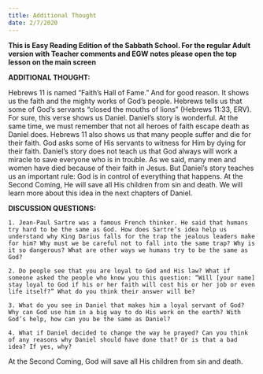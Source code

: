 ```yaml
---
title: Additional Thought
date: 2/7/2020
---
```


 **This is Easy Reading Edition of the Sabbath School. For the regular Adult version with Teacher comments and EGW notes please open the top lesson on the main screen** 

**ADDITIONAL THOUGHT:**

Hebrews 11 is named “Faith’s Hall of Fame.” And for good reason. It shows us the faith and the mighty works of God’s people. Hebrews tells us that some of God’s servants “closed the mouths of lions” (Hebrews 11:33, ERV). For sure, this verse shows us Daniel. Daniel’s story is wonderful. At the same time, we must remember that not all heroes of faith escape death as Daniel does. Hebrews 11 also shows us that many people suffer and die for their faith. God asks some of His servants to witness for Him by dying for their faith. Daniel’s story does not teach us that God always will work a miracle to save everyone who is in trouble. As we said, many men and women have died because of their faith in Jesus. But Daniel’s story teaches us an important rule: God is in control of everything that happens. At the Second Coming, He will save all His children from sin and death. We will learn more about this idea in the next chapters of Daniel.

**DISCUSSION QUESTIONS:**

`1. Jean-Paul Sartre was a famous French thinker. He said that humans try hard to be the same as God. How does Sartre’s idea help us understand why King Darius falls for the trap the jealous leaders make for him? Why must we be careful not to fall into the same trap? Why is it so dangerous? What are other ways we humans try to be the same as God?`

`2. Do people see that you are loyal to God and His law? What if someone asked the people who know you this question: “Will [your name] stay loyal to God if his or her faith will cost his or her job or even life itself?” What do you think their answer will be?`

`3. What do you see in Daniel that makes him a loyal servant of God? Why can God use him in a big way to do His work on the earth? With God’s help, how can you be the same as Daniel?`

`4. What if Daniel decided to change the way he prayed? Can you think of any reasons why Daniel should have done that? Or is that a bad idea? If yes, why?`

At the Second Coming, God will save all His children from sin and death.

